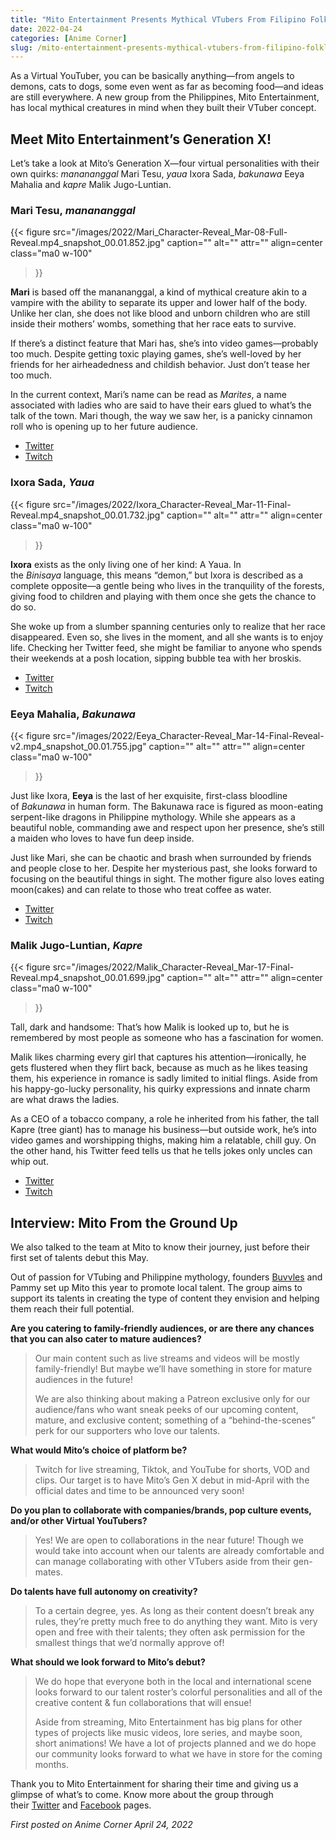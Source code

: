 ```yaml
---
title: "Mito Entertainment Presents Mythical VTubers From Filipino Folklore"
date: 2022-04-24
categories: [Anime Corner]
slug: /mito-entertainment-presents-mythical-vtubers-from-filipino-folklore
---
```


As a Virtual YouTuber, you can be basically anything—from angels to demons, cats to dogs, some even went as far as becoming food—and ideas are still everywhere. A new group from the Philippines, Mito Entertainment, has local mythical creatures in mind when they built their VTuber concept.

## Meet Mito Entertainment’s Generation X!

Let’s take a look at Mito’s Generation X—four virtual personalities with their own quirks: _manananggal_ Mari Tesu, _yaua_ Ixora Sada, _bakunawa_ Eeya Mahalia and _kapre_ Malik Jugo-Luntian.

### Mari Tesu, _manananggal_

{{< figure
  src="/images/2022/Mari_Character-Reveal_Mar-08-Full-Reveal.mp4_snapshot_00.01.852.jpg"
  caption=""
  alt="" attr="" 
  align=center class="ma0 w-100"
>}}

**Mari** is based off the manananggal, a kind of mythical creature akin to a vampire with the ability to separate its upper and lower half of the body. Unlike her clan, she does not like blood and unborn children who are still inside their mothers’ wombs, something that her race eats to survive.

If there’s a distinct feature that Mari has, she’s into video games—probably too much. Despite getting toxic playing games, she’s well-loved by her friends for her airheadedness and childish behavior. Just don’t tease her too much.

In the current context, Mari’s name can be read as _Marites_, a name associated with ladies who are said to have their ears glued to what’s the talk of the town. Mari though, the way we saw her, is a panicky cinnamon roll who is opening up to her future audience.

- [Twitter](https://twitter.com/MariTesuVT)
- [Twitch](https://www.twitch.tv/maritesu)

### Ixora Sada, _Yaua_

{{< figure
  src="/images/2022/Ixora_Character-Reveal_Mar-11-Final-Reveal.mp4_snapshot_00.01.732.jpg"
  caption=""
  alt="" attr="" 
  align=center class="ma0 w-100"
>}}

**Ixora** exists as the only living one of her kind: A Yaua. In the _Binisaya_ language, this means “demon,” but Ixora is described as a complete opposite—a gentle being who lives in the tranquility of the forests, giving food to children and playing with them once she gets the chance to do so.

She woke up from a slumber spanning centuries only to realize that her race disappeared. Even so, she lives in the moment, and all she wants is to enjoy life. Checking her Twitter feed, she might be familiar to anyone who spends their weekends at a posh location, sipping bubble tea with her broskis.

- [Twitter](https://twitter.com/IxoraVT)
- [Twitch](https://www.twitch.tv/IxoraVT)

### Eeya Mahalia, _Bakunawa_

{{< figure
  src="/images/2022/Eeya_Character-Reveal_Mar-14-Final-Reveal-v2.mp4_snapshot_00.01.755.jpg"
  caption=""
  alt="" attr="" 
  align=center class="ma0 w-100"
>}}

Just like Ixora, **Eeya** is the last of her exquisite, first-class bloodline of _Bakunawa_ in human form. The Bakunawa race is figured as moon-eating serpent-like dragons in Philippine mythology. While she appears as a beautiful noble, commanding awe and respect upon her presence, she’s still a maiden who loves to have fun deep inside.

Just like Mari, she can be chaotic and brash when surrounded by friends and people close to her. Despite her mysterious past, she looks forward to focusing on the beautiful things in sight. The mother figure also loves eating moon(cakes) and can relate to those who treat coffee as water.

- [Twitter](https://twitter.com/EeyaMahalia)
- [Twitch](https://www.twitch.tv/eeyamahalia)

### Malik Jugo-Luntian, _Kapre_

{{< figure
  src="/images/2022/Malik_Character-Reveal_Mar-17-Final-Reveal.mp4_snapshot_00.01.699.jpg"
  caption=""
  alt="" attr="" 
  align=center class="ma0 w-100"
>}}

Tall, dark and handsome: That’s how Malik is looked up to, but he is remembered by most people as someone who has a fascination for women.

Malik likes charming every girl that captures his attention—ironically, he gets flustered when they flirt back, because as much as he likes teasing them, his experience in romance is sadly limited to initial flings. Aside from his happy-go-lucky personality, his quirky expressions and innate charm are what draws the ladies.

As a CEO of a tobacco company, a role he inherited from his father, the tall Kapre (tree giant) has to manage his business—but outside work, he’s into video games and worshipping thighs, making him a relatable, chill guy. On the other hand, his Twitter feed tells us that he tells jokes only uncles can whip out.

- [Twitter](https://twitter.com/MalikJugo)
- [Twitch](https://www.twitch.tv/malikjugo)

## Interview: Mito From the Ground Up

We also talked to the team at Mito to know their journey, just before their first set of talents debut this May.

Out of passion for VTubing and Philippine mythology, founders [Buvvles](https://twitter.com/buvvles2) and Pammy set up Mito this year to promote local talent. The group aims to support its talents in creating the type of content they envision and helping them reach their full potential.

**Are you catering to family-friendly audiences, or are there any chances that you can also cater to mature audiences?**

> Our main content such as live streams and videos will be mostly family-friendly! But maybe we’ll have something in store for mature audiences in the future!
> 
> We are also thinking about making a Patreon exclusive only for our audience/fans who want sneak peeks of our upcoming content, mature, and exclusive content; something of a “behind-the-scenes” perk for our supporters who love our talents.

**What would Mito’s choice of platform be?**

> Twitch for live streaming, Tiktok, and YouTube for shorts, VOD and clips. Our target is to have Mito’s Gen X debut in mid-April with the official dates and time to be announced very soon!

**Do you plan to collaborate with companies/brands, pop culture events, and/or other Virtual YouTubers?**

> Yes! We are open to collaborations in the near future! Though we would take into account when our talents are already comfortable and can manage collaborating with other VTubers aside from their gen-mates.

**Do talents have full autonomy on creativity?**

> To a certain degree, yes. As long as their content doesn’t break any rules, they’re pretty much free to do anything they want. Mito is very open and free with their talents; they often ask permission for the smallest things that we’d normally approve of!

**What should we look forward to Mito’s debut?**

> We do hope that everyone both in the local and international scene looks forward to our talent roster’s colorful personalities and all of the creative content & fun collaborations that will ensue!
> 
> Aside from streaming, Mito Entertainment has big plans for other types of projects like music videos, lore series, and maybe soon, short animations! We have a lot of projects planned and we do hope our community looks forward to what we have in store for the coming months.

Thank you to Mito Entertainment for sharing their time and giving us a glimpse of what’s to come. Know more about the group through their [Twitter](https://twitter.com/MitoEntLive) and [Facebook](https://www.facebook.com/Mitoentertainment/) pages.

_First posted on Anime Corner April 24, 2022_
